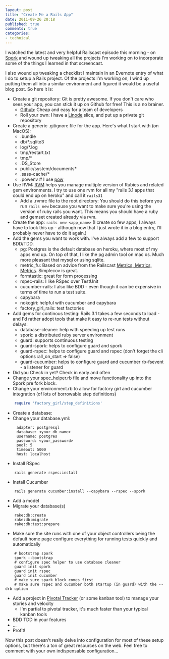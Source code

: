 ```yaml
---
layout: post
title: "Create Me a Rails App"
date: 2011-09-26 20:18
published: true
comments: true
categories:
- technical
---
```

I watched the latest and very helpful Railscast episode this morning - on [Spork](http://railscasts.com/episodes/285-spork) and wound up tweaking all the projects I'm working on to incorporate some of the things I learned in that screencast.

I also wound up tweaking a checklist I maintain in an Evernote entry of what I do to setup a Rails project.  Of the projects I'm working on, I wind up putting them all into a similar environment and figured it would be a useful blog post.  So here it is:

- Create a git repository: Git is pretty awesome.  If you don't care who sees your app, you can stick it up on Github for free! This is a no brainer.
    - [Github](http://github.com): Cheap and easy for a team of developers
    - Roll your own: I have a [Linode](http://linode.com) slice, and put up a private git repository
- Create a generic .gitignore file for the app.  Here's what I start with (on MacOS): 
    - .bundle
    - db/\*.sqlite3
    - log/\*.log
    - tmp/restart.txt
    - tmp/\*
    - .DS\_Store
    - public/system/documents\*
    - .sass-cache/\*
    - .powenv # I use [pow](http://pow.cx/)
- Use RVM: [RVM](http://beginrescueend.com) helps you manage multiple version of Rubies and related gem environments.  I try to use one rvm for all my "rails 3.1 apps that could end up on heroku" and call it `rails31`
    - Add a .rvmrc file to the root directory:  You should do this before you run `rails new` because you want to make sure you're using the version of ruby rails you want.  This means you should have a ruby and gemset created  already via rvm.
- Create the app: `rails new <app_name>` (I create so few apps, I always have to look this up - although now that I just wrote it in a blog entry, I'll probably never have to do it again.)
- Add the gems you want to work with.  I've always add a few to support BDD/TDD.
    - pg: Postgres is the default database on heroku, where most of my apps end up.  On top of that, I like the pg admin tool on mac os. Much more pleasant that mysql or using sqlite.
    - metric\_fu: Based on advice from the Railscast [Metrics, Metrics, Metrics](http://railscasts.com/episodes/252-metrics-metrics-metrics).  Simplecov is great.
    - formtastic: great for form processing
    - rspec-rails: I like RSpec over TestUnit
    - cucumber-rails: I also like BDD - even though it can be expensive in terms of time to run a test suite.
    - capybara
    - nokogiri: helpful with cucumber and capybara
    - factory\_girl\_rails: test factories
- Add gems for continous testing:  Rails 3.1 takes a few seconds to load - and I'd rather adopt tools that make it easy to re-run tests without delays:
    - database-cleaner: help with speeding up test runs
    - spork: a distributed ruby server environment
    - guard: supports continuous testing
    - guard-spork: helps to configure guard and spork
    - guard-rspec: helps to configure guard and rspec (don't forget the cli options :all\_on\_start =\> false)
    - guard-cucumber: helps to configure guard and cucumber
  rb-fsevent - a listener for guard
- Did you Check in yet?  Check in early and often
- Change your spec\_helper.rb file and move functionality up into the Spork pre fork block.
- Change your environment.rb to allow for factory girl and cucumber integration (of lots of borrowable step definitions)
``` ruby
    require 'factory_girl/step_definitions'
```
- Create a database:
- Change your database.yml:
``` haml
     adapter: postgresql
     database: <your_db_name>
     username: postgres
     password: <your_password>
     pool: 5
     timeout: 5000
     host: localhost
```
- Install RSpec
```
    rails generate rspec:install
```
- Install Cucumber
```
    rails generate cucumber:install --capybara --rspec --spork
```
- Add a model
- Migrate your database(s)
```
    rake:db:create
    rake:db:migrate
    rake:db:test:prepare
```
- Make sure the site runs with one of your object controllers being the default home page configure everything for running tests quickly and automatically

```
    # bootstrap spork
    spork --bootstrap
    # configure spec helper to use database cleaner
    guard init spork
    guard init rspec
    guard init cucumber
    # make sure spark block comes first
    # make sure rspec and cucumber both startup (in guard) with the --drb option
```
- Add a project in [Pivotal Tracker](http://www.pivotaltracker.com) (or some kanban tool) to manage your stories and velocity
    - I'm partial to pivotal tracker, it's much faster than your typical kanban tools
- BDD TDD in your features
- ...
- Profit!

Now this post doesn't really delve into configuration for most of these setup options, but there's a ton of great resources on the web.  Feel free to comment with your own indispensable configuration...
